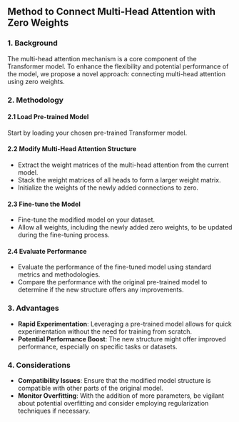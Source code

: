 ## Method to Connect Multi-Head Attention with Zero Weights

### 1. Background

The multi-head attention mechanism is a core component of the Transformer model. To enhance the flexibility and potential performance of the model, we propose a novel approach: connecting multi-head attention using zero weights.

### 2. Methodology

#### 2.1 Load Pre-trained Model

Start by loading your chosen pre-trained Transformer model.

#### 2.2 Modify Multi-Head Attention Structure

- Extract the weight matrices of the multi-head attention from the current model.
- Stack the weight matrices of all heads to form a larger weight matrix.
- Initialize the weights of the newly added connections to zero.

#### 2.3 Fine-tune the Model

- Fine-tune the modified model on your dataset.
- Allow all weights, including the newly added zero weights, to be updated during the fine-tuning process.

#### 2.4 Evaluate Performance

- Evaluate the performance of the fine-tuned model using standard metrics and methodologies.
- Compare the performance with the original pre-trained model to determine if the new structure offers any improvements.

### 3. Advantages

- **Rapid Experimentation**: Leveraging a pre-trained model allows for quick experimentation without the need for training from scratch.
- **Potential Performance Boost**: The new structure might offer improved performance, especially on specific tasks or datasets.

### 4. Considerations

- **Compatibility Issues**: Ensure that the modified model structure is compatible with other parts of the original model.
- **Monitor Overfitting**: With the addition of more parameters, be vigilant about potential overfitting and consider employing regularization techniques if necessary.

